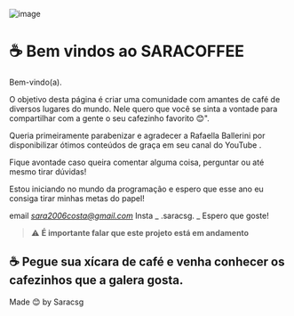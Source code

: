 ![image](assets/Capturar.JPG)


# ☕ Bem vindos ao SARACOFFEE

Bem-vindo(a). 

O objetivo desta página é criar uma comunidade com amantes de café de diversos lugares do mundo.
Nele quero que você se sinta a vontade para compartilhar com a gente o seu cafezinho favorito 😊".

Queria primeiramente parabenizar e agradecer a Rafaella Ballerini por disponibilizar ótimos conteúdos de graça em seu canal do YouTube .

Fique avontade caso queira comentar alguma coisa, perguntar ou até mesmo tirar dúvidas!

Estou iniciando no mundo da programação e espero que esse ano eu consiga tirar minhas metas do papel!

 email *sara2006costa@gmail.com*
 Insta _ .saracsg. _
Espero que goste!

> ⚠️ **É importante falar que este projeto está em andamento**


## ☕ Pegue sua xícara de café e venha conhecer os cafezinhos que a galera gosta.


 Made 😊 by Saracsg
